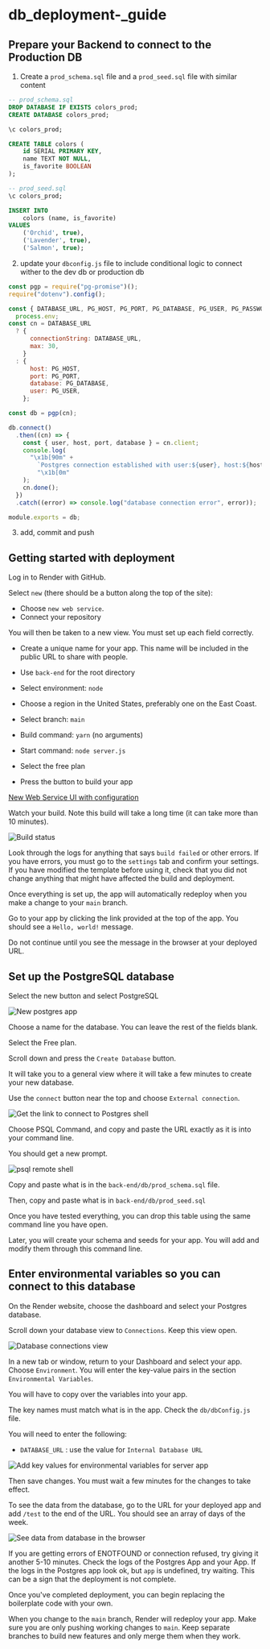 # db_deployment-\_guide

## Prepare your Backend to connect to the Production DB

1. Create a `prod_schema.sql` file and a `prod_seed.sql` file with similar content

```sql
-- prod_schema.sql
DROP DATABASE IF EXISTS colors_prod;
CREATE DATABASE colors_prod;

\c colors_prod;

CREATE TABLE colors (
    id SERIAL PRIMARY KEY,
    name TEXT NOT NULL,
    is_favorite BOOLEAN
);
```

```sql
-- prod_seed.sql
\c colors_prod;

INSERT INTO
    colors (name, is_favorite)
VALUES
    ('Orchid', true),
    ('Lavender', true),
    ('Salmon', true);
```

2. update your `dbconfig.js` file to include conditional logic to connect wither to the dev db or production db

```js
const pgp = require("pg-promise")();
require("dotenv").config();

const { DATABASE_URL, PG_HOST, PG_PORT, PG_DATABASE, PG_USER, PG_PASSWORD } =
  process.env;
const cn = DATABASE_URL
  ? {
      connectionString: DATABASE_URL,
      max: 30,
    }
  : {
      host: PG_HOST,
      port: PG_PORT,
      database: PG_DATABASE,
      user: PG_USER,
    };

const db = pgp(cn);

db.connect()
  .then((cn) => {
    const { user, host, port, database } = cn.client;
    console.log(
      "\x1b[90m" +
        `Postgres connection established with user:${user}, host:${host}, port:${port}, database:${database}` +
        "\x1b[0m"
    );
    cn.done();
  })
  .catch((error) => console.log("database connection error", error));

module.exports = db;
```

3. add, commit and push

## Getting started with deployment

Log in to Render with GitHub.

Select `new` (there should be a button along the top of the site):

- Choose `new web service`.
- Connect your repository

You will then be taken to a new view. You must set up each field correctly.

- Create a unique name for your app. This name will be included in the public URL to share with people.

- Use `back-end` for the root directory
- Select environment: `node`
- Choose a region in the United States, preferably one on the East Coast.
- Select branch: `main`
- Build command: `yarn` (no arguments)
- Start command: `node server.js`
- Select the free plan
- Press the button to build your app

[New Web Service UI with configuration](https://github.com/joinpursuit/pern-final-project-template)

Watch your build. Note this build will take a long time (it can take more than 10 minutes).

![Build status](./assets/build-status.png)

Look through the logs for anything that says `build failed` or other errors. If you have errors, you must go to the `settings` tab and confirm your settings. If you have modified the template before using it, check that you did not change anything that might have affected the build and deployment.

Once everything is set up, the app will automatically redeploy when you make a change to your `main` branch.

Go to your app by clicking the link provided at the top of the app. You should see a `Hello, world!` message.

Do not continue until you see the message in the browser at your deployed URL.

## Set up the PostgreSQL database

Select the new button and select PostgreSQL

![New postgres app](./assets/new-postgres.png)

Choose a name for the database. You can leave the rest of the fields blank.

Select the Free plan.

Scroll down and press the `Create Database` button.

It will take you to a general view where it will take a few minutes to create your new database.

Use the `connect` button near the top and choose `External connection`.

![Get the link to connect to Postgres shell](./assets/get-connection-string.png)

Choose PSQL Command, and copy and paste the URL exactly as it is into your command line.

You should get a new prompt.

![psql remote shell](./assets/psql-remote-shell.png)

Copy and paste what is in the `back-end/db/prod_schema.sql` file.

Then, copy and paste what is in `back-end/db/prod_seed.sql`

Once you have tested everything, you can drop this table using the same command line you have open.

Later, you will create your schema and seeds for your app. You will add and modify them through this command line.

## Enter environmental variables so you can connect to this database

On the Render website, choose the dashboard and select your Postgres database.

Scroll down your database view to `Connections`. Keep this view open.

![Database connections view](./assets/see-connection-values-from-pg-app.png)

In a new tab or window, return to your Dashboard and select your app. Choose `Environment`. You will enter the key-value pairs in the section `Environmental Variables`.

You will have to copy over the variables into your app.

The key names must match what is in the app. Check the `db/dbConfig.js` file.

You will need to enter the following:

- `DATABASE_URL` : use the value for `Internal Database URL`

![Add key values for environmental variables for server app](./assets/add-environmental-variables-to-app.png)

Then save changes. You must wait a few minutes for the changes to take effect.

To see the data from the database, go to the URL for your deployed app and add `/test` to the end of the URL. You should see an array of days of the week.

![See data from database in the browser](./assets/see-data-in-browser.png)

If you are getting errors of ENOTFOUND or connection refused, try giving it another 5-10 minutes. Check the logs of the Postgres App and your App. If the logs in the Postgres app look ok, but `app` is undefined, try waiting. This can be a sign that the deployment is not complete.

Once you've completed deployment, you can begin replacing the boilerplate code with your own.

When you change to the `main` branch, Render will redeploy your app. Make sure you are only pushing working changes to `main`. Keep separate branches to build new features and only merge them when they work.
